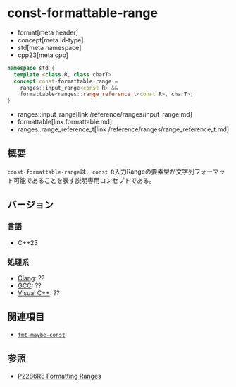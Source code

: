 # const-formattable-range
* format[meta header]
* concept[meta id-type]
* std[meta namespace]
* cpp23[meta cpp]

```cpp
namespace std {
  template <class R, class charT>
  concept const-formattable-range =
    ranges::input_range<const R> &&
    formattable<ranges::range_reference_t<const R>, charT>;
}
```
* ranges::input_range[link /reference/ranges/input_range.md]
* formattable[link formattable.md]
* ranges::range_reference_t[link /reference/ranges/range_reference_t.md]

## 概要
`const-formattable-range`は、`const R`入力Rangeの要素型が文字列フォーマット可能であることを表す説明専用コンセプトである。


## バージョン
### 言語
- C++23

### 処理系
- [Clang](/implementation.md#clang): ??
- [GCC](/implementation.md#gcc): ??
- [Visual C++](/implementation.md#visual_cpp): ??


## 関連項目
- [`fmt-maybe-const`](fmt-maybe-const.md)


## 参照
- [P2286R8 Formatting Ranges](https://www.open-std.org/jtc1/sc22/wg21/docs/papers/2022/p2286r8.html)
